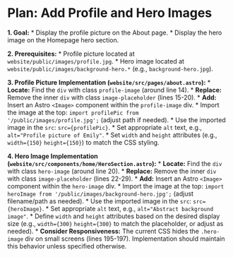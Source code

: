 # Plan: Add Profile and Hero Images

**1. Goal:**
    *   Display the profile picture on the About page.
    *   Display the hero image on the Homepage hero section.

**2. Prerequisites:**
    *   Profile picture located at `website/public/images/profile.jpg`.
    *   Hero image located at `website/public/images/background-hero.*` (e.g., `background-hero.jpg`).

**3. Profile Picture Implementation (`website/src/pages/about.astro`):**
    *   **Locate:** Find the `div` with class `profile-image` (around line 14).
    *   **Replace:** Remove the inner `div` with class `image-placeholder` (lines 15-20).
    *   **Add:** Insert an Astro `<Image>` component within the `profile-image` div.
        *   Import the image at the top: `import profilePic from '/public/images/profile.jpg';` (adjust path if needed).
        *   Use the imported image in the `src`: `src={profilePic}`.
        *   Set appropriate `alt` text, e.g., `alt="Profile picture of Emily"`.
        *   Set `width` and `height` attributes (e.g., `width={150}` `height={150}`) to match the CSS styling.

**4. Hero Image Implementation (`website/src/components/home/HeroSection.astro`):**
    *   **Locate:** Find the `div` with class `hero-image` (around line 20).
    *   **Replace:** Remove the inner `div` with class `image-placeholder` (lines 22-29).
    *   **Add:** Insert an Astro `<Image>` component within the `hero-image` div.
        *   Import the image at the top: `import heroImage from '/public/images/background-hero.jpg';` (adjust filename/path as needed).
        *   Use the imported image in the `src`: `src={heroImage}`.
        *   Set appropriate `alt` text, e.g., `alt="Abstract background image"`.
        *   Define `width` and `height` attributes based on the desired display size (e.g., `width={300}` `height={300}` to match the placeholder, or adjust as needed).
    *   **Consider Responsiveness:** The current CSS hides the `.hero-image` div on small screens (lines 195-197). Implementation should maintain this behavior unless specified otherwise.